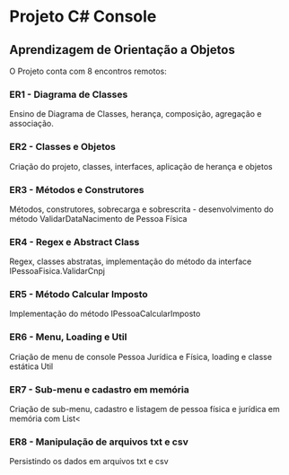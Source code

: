 # Projeto C# Console
## Aprendizagem de Orientação a Objetos

O Projeto conta com 8 encontros remotos:

### ER1 - Diagrama de Classes
Ensino de Diagrama de Classes, herança, composição, agregação e associação.

### ER2 - Classes e Objetos
Criação do projeto, classes, interfaces, aplicação de herança e objetos

### ER3 - Métodos e Construtores
Métodos, construtores, sobrecarga e sobrescrita - desenvolvimento do método ValidarDataNacimento de Pessoa Física

### ER4 - Regex e Abstract Class
Regex, classes abstratas, implementação do método da interface IPessoaFisica.ValidarCnpj

### ER5 - Método Calcular Imposto
Implementação do método IPessoaCalcularImposto

### ER6 - Menu, Loading e Util
Criação de menu de console Pessoa Jurídica e Física, loading e classe estática Util

### ER7 - Sub-menu e cadastro em memória
Criação de sub-menu, cadastro e listagem de pessoa física e jurídica em memória com List<

### ER8 - Manipulação de arquivos txt e csv
Persistindo os dados em arquivos txt e csv